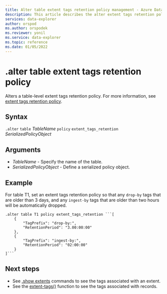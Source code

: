 ```yaml
---
title: Alter table extent tags retention policy management - Azure Data Explorer
description: This article describes the alter extent tags retention policy command for tables in Azure Data Explorer.
services: data-explorer
author: orspod
ms.author: orspodek
ms.reviewer: yonil
ms.service: data-explorer
ms.topic: reference
ms.date: 01/05/2022
---
```

# .alter table extent tags retention policy

Alters a table-level extent tags retention policy. For more information, see [extent tags retention policy](extent-tags-retention-policy.md).

## Syntax

`.alter` `table` *TableName* `policy` `extent_tags_retention` *SerializedPolicyObject* 

## Arguments

- *TableName* - Specify the name of the table.
- *SerializedPolicyObject* - Define a serialized policy object.

## Example

For table T1, set an extent tags retention policy so that any `drop-by` tags that are older than 3 days, and any `ingest-by` tags that are older than two hours will be automatically dropped.

~~~kusto
.alter table T1 policy extent_tags_retention ```[
	{
		"TagPrefix": "drop-by:",
		"RetentionPeriod": "3.00:00:00"
	},
	{
		"TagPrefix": "ingest-by:",
		"RetentionPeriod": "02:00:00"
	}
]```
~~~

## Next steps

- See [.show extents](./show-extents.md)
commands to see the tags associated with an extent.
- See the [extent-tags()](../query/extenttagsfunction.md) 
function to see the tags associated with records.
